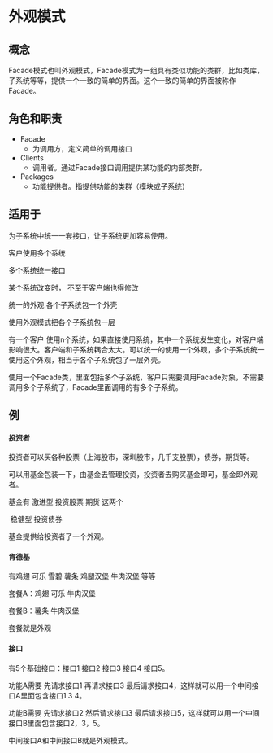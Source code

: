 # 外观模式

## 概念

Facade模式也叫外观模式，Facade模式为一组具有类似功能的类群，比如类库，子系统等等，提供一个一致的简单的界面。这个一致的简单的界面被称作Facade。

## 角色和职责

- Facade
  - 为调用方，定义简单的调用接口
- Clients
  - 调用者。通过Facade接口调用提供某功能的内部类群。
- Packages
  - 功能提供者。指提供功能的类群（模块或子系统）

## 适用于

为子系统中统一一套接口，让子系统更加容易使用。

客户使用多个系统

多个系统统一接口

某个系统改变时， 不至于客户端也得修改

统一的外观   各个子系统包一个外壳

使用外观模式把各个子系统包一层



有一个客户 使用n个系统，如果直接使用系统，其中一个系统发生变化，对客户端影响很大。客户端和子系统耦合太大。可以统一的使用一个外观，多个子系统统一使用这个外观，相当于各个子系统包了一层外壳。



使用一个Facade类，里面包括多个子系统，客户只需要调用Facade对象，不需要调用多个子系统了，Facade里面调用的有多个子系统。



## 例

#### 投资者

投资者可以买各种股票（上海股市，深圳股市，几千支股票），债券，期货等。

可以用基金包装一下，由基金去管理投资，投资者去购买基金即可，基金即外观者。

基金有 激进型 投资股票 期货 这两个

​			稳健型 投资债券 

基金提供给投资者了一个外观。



#### 肯德基

有鸡翅 可乐 雪碧 薯条 鸡腿汉堡 牛肉汉堡 等等

套餐A：鸡翅 可乐 牛肉汉堡

套餐B：薯条 牛肉汉堡 

套餐就是外观  



#### 接口

有5个基础接口：接口1 接口2 接口3 接口4 接口5。

功能A需要 先请求接口1 再请求接口3 最后请求接口4，这样就可以用一个中间接口A里面包含接口1 3 4。

功能B需要 先请求接口2 然后请求接口3 最后请求接口5，这样就可以用一个中间接口B里面包含接口2，3，5。

中间接口A和中间接口B就是外观模式。
